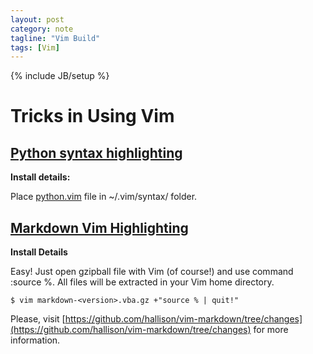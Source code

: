 ```yaml
---
layout: post
category: note
tagline: "Vim Build"
tags: [Vim]
---
```

{% include JB/setup %}

# Tricks in Using Vim

## [Python syntax highlighting](http://www.vim.org/scripts/script.php?script_id=790)

**Install details:**

Place [python.vim](http://www.vim.org/scripts/download_script.php?src_id=21056) file in ~/.vim/syntax/ folder.

## [Markdown Vim Highlighting](http://www.vim.org/scripts/script.php?script_id=2882)

**Install Details**

Easy! Just open gzipball file with Vim (of course!) and use command :source %.
All files will be extracted in your Vim home directory.

`$ vim markdown-<version>.vba.gz +"source % | quit!"`

Please, visit
[https://github.com/hallison/vim-markdown/tree/changes](https://github.com/hallison/vim-markdown/tree/changes) for more information.

